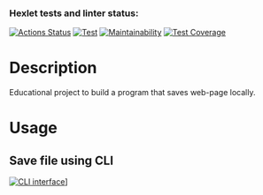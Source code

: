 ### Hexlet tests and linter status:
[![Actions Status](https://github.com/mjh-sakh/python-project-lvl3/workflows/hexlet-check/badge.svg)](https://github.com/mjh-sakh/python-project-lvl3/actions)
[![Test](https://github.com/mjh-sakh/python-project-lvl3/actions/workflows/LintAndTest.yml/badge.svg)](https://github.com/mjh-sakh/python-project-lvl3/actions/workflows/LintAndTest.yml)
[![Maintainability](https://api.codeclimate.com/v1/badges/1531a2f24800af6e865c/maintainability)](https://codeclimate.com/github/mjh-sakh/python-project-lvl3/maintainability)
[![Test Coverage](https://api.codeclimate.com/v1/badges/1531a2f24800af6e865c/test_coverage)](https://codeclimate.com/github/mjh-sakh/python-project-lvl3/test_coverage)


# Description
Educational project to build a program that saves web-page locally. 

# Usage

## Save file using CLI
[![CLI interface](https://img.youtube.com/vi/n_H4j65Eqag/0.jpg)](https://www.youtube.com/watch?v=n_H4j65Eqag "Step 1")]